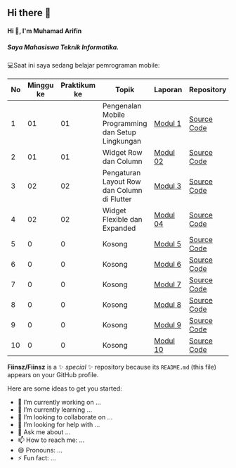 ## Hi there 👋

#### Hi 👋, I'm Muhamad Arifin 
##### Saya Mahasiswa Teknik Informatika.

💻Saat ini saya sedang belajar pemrograman mobile:

| No  | Minggu ke  | Praktikum ke  | Topik  | Laporan | Repository |
| ------------ | ------------ | ------------ | ------------ | ------------ | ------------ | 
|  1 | 01  | 01 | Pengenalan Mobile Programming dan Setup Lingkungan  | [Modul 1](https://docs.google.com/document/d/1aVRJTNYvTpJY1oBlYQX1pxzbSQFfJ98n/edit?usp=sharing&ouid=104944616880503288967&rtpof=true&sd=true "Modul 01") | [Source Code](https://github.com/Fiinsz/Modul1-mobile) |
|  2 | 01  | 01 | Widget Row dan Column | [Modul 02](https://docs.google.com/document/d/1bAyuU6jrKHtkA4Xj5qt7JtetDfKI22JQ/edit?usp=sharing&ouid=104944616880503288967&rtpof=true&sd=true "Modul 02")| [Source Code](https://github.com/Fiinsz/modul2-mobile) |
|  3 | 02  | 02 | Pengaturan Layout Row dan Column di Flutter  | [Modul 3](https://docs.google.com/document/d/1xG5zvKOgwrAXow-jxBnv22rApHQjhqTO/edit?usp=sharing&ouid=104944616880503288967&rtpof=true&sd=true "Modul 03")| [Source Code](https://github.com/Fiinsz/modul3-mobile) |
|  4 | 02  | 02 | Widget Flexible dan Expanded  | [Modul 04](https://docs.google.com/document/d/11raVMCJFUIHBD0Df23qXv1r68YZ6I8C1/edit?usp=sharing&ouid=104944616880503288967&rtpof=true&sd=true "Modul 04")| [Source Code](https://github.com/Fiinsz/modul4-mobile) |
|  5 | 0  | 0 | Kosong | [Modul 5]() | [Source Code](https://drive.google.com/file/d/1VlfmbGhoZpLBday2-qkTmCMbTedYh4Zw/view?usp=drive_link) |
|  6 | 0  | 0 | Kosong | [Modul 6]() | [Source Code](https://drive.google.com/file/d/1pjfjrqb8Q7deY4s8oxj03RKm_t17GJHV/view?usp=drive_link) |
|  7 | 0  | 0 | Kosong | [Modul 7]() | [Source Code]() |
|  8 | 0  | 0 | Kosong | [Modul 8]() | [Source Code]() |
|  9 | 0  | 0 | Kosong | [Modul 9]() | [Source Code]() |
|  10 | 0  | 0 | Kosong | [Modul 10]()| [Source Code]() |


**Fiinsz/Fiinsz** is a ✨ _special_ ✨ repository because its `README.md` (this file) appears on your GitHub profile.

Here are some ideas to get you started:

- 🔭 I’m currently working on ...
- 🌱 I’m currently learning ...
- 👯 I’m looking to collaborate on ...
- 🤔 I’m looking for help with ...
- 💬 Ask me about ...
- 📫 How to reach me: ...
- 😄 Pronouns: ...
- ⚡ Fun fact: ...

